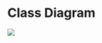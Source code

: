# Class Diagram

![](https://raw.githubusercontent.com/alexgo-io/alex-v1/main/diagrams/class-diagram.svg)

